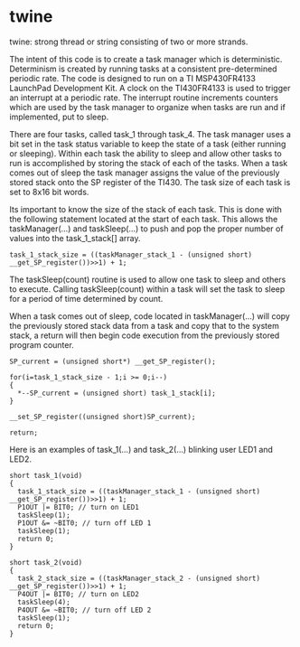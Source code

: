 # twine
twine: strong thread or string consisting of two or more strands.

The intent of this code is to create a task manager which is deterministic. Determinism is created by running tasks at a consistent pre-determined periodic rate. The code is designed to run on a TI MSP430FR4133 LaunchPad Development Kit. A clock on the TI430FR4133 is used to trigger an interrupt at a periodic rate. The interrupt routine increments counters which are used by the task manager to organize when tasks are run and if implemented, put to sleep.

There are four tasks, called task_1 through task_4. The task manager uses a bit set in the task status variable to keep the state of a task (either running or sleeping). Within each task the ability to sleep and allow other tasks to run is accomplished by storing the stack of each of the tasks. When a task comes out of sleep the task manager assigns the value of the previously stored stack onto the SP register of the TI430. The task size of each task is set to 8x16 bit words.

Its important to know the size of the stack of each task. This is done with the following statement located at the start of each task. This allows the taskManager(…) and taskSleep(…) to push and pop the proper number of values into the task_1_stack[] array.

```
task_1_stack_size = ((taskManager_stack_1 - (unsigned short) __get_SP_register())>>1) + 1;
```

The taskSleep(count) routine is used to allow one task to sleep and others to execute. Calling taskSleep(count) within a task will set the task to sleep for a period of time determined by count.

When a task comes out of sleep, code located in taskManager(…)  will copy the previously stored stack data from a task and copy that to the system stack, a return will then begin code execution from the previously stored program counter.

```
SP_current = (unsigned short*) __get_SP_register();

for(i=task_1_stack_size - 1;i >= 0;i--)
{
  *--SP_current = (unsigned short) task_1_stack[i];
}

__set_SP_register((unsigned short)SP_current);

return;
````

Here is an examples of task_1(…) and task_2(…) blinking user LED1 and LED2.

```
short task_1(void)
{
  task_1_stack_size = ((taskManager_stack_1 - (unsigned short) __get_SP_register())>>1) + 1;
  P1OUT |= BIT0; // turn on LED1
  taskSleep(1);
  P1OUT &= ~BIT0; // turn off LED 1
  taskSleep(1);
  return 0;
}

short task_2(void)
{
  task_2_stack_size = ((taskManager_stack_2 - (unsigned short) __get_SP_register())>>1) + 1;
  P4OUT |= BIT0; // turn on LED2
  taskSleep(4);
  P4OUT &= ~BIT0; // turn off LED 2
  taskSleep(1);
  return 0;
}
```

